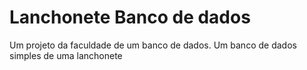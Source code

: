 # Lanchonete Banco de dados

Um projeto da faculdade de um banco de dados. Um banco de dados simples de uma lanchonete


